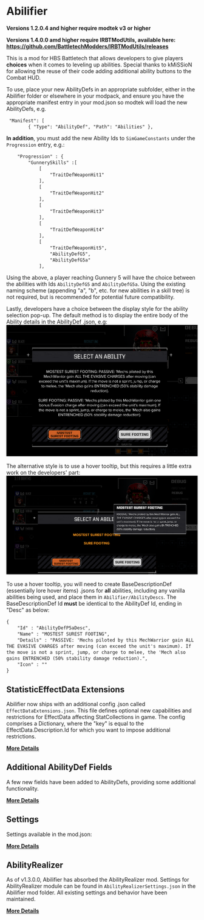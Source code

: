 # Abilifier

**Versions 1.2.0.4 and higher require modtek v3 or higher**

**Versions 1.4.0.0 amd higher require IRBTModUtils, available here: https://github.com/BattletechModders/IRBTModUtils/releases**

This is a mod for HBS Battletech that allows developers to give players <b>choices</b> when it comes to leveling up abilities. Special thanks to kMiSSioN for allowing the reuse of their code adding additional ability buttons to the Combat HUD.

To use, place your new AbilityDefs in an appropriate subfolder, either in the Abilifier folder or elsewhere in your modpack, and ensure you have the appropriate manifest entry in your mod.json so modtek will load the new AbilityDefs, e.g.
```
 "Manifest": [
		{ "Type": "AbilityDef", "Path": "Abilities" },
```
<b>In addition</b>, you must add the new Ability Ids to `SimGameConstants` under the `Progression` entry, e.g.:
```
	"Progression" : {
		"GunnerySkills" :[
			[
				"TraitDefWeaponHit1"
			],
			[
				"TraitDefWeaponHit2"
			],
			[
				"TraitDefWeaponHit3"
			],
			[
				"TraitDefWeaponHit4"
			],
			[
				"TraitDefWeaponHit5",
				"AbilityDefG5",
				"AbilityDefG5a"
			],
```
Using the above, a player reaching Gunnery 5 will have the choice between the abilities with Ids `AbilityDefG5` and `AbilityDefG5a`. Using the existing naming scheme (appending "a", "b", etc. for new abilities in a skill tree) is not required, but is recommended for potential future compatibility.

Lastly, developers have a choice between the display style for the ability selection pop-up. The default method is to display the entire body of the Ability details in the AbilityDef .json, e.g:
![TextPop](https://github.com/BattletechModders/Abilifier/blob/master/doc/textpopup.png)

The alternative style is to use a hover tooltip, but this requires a little extra work on the developers' part:
![HoverPop](https://github.com/BattletechModders/Abilifier/blob/master/doc/tooltippopup.png)

To use a hover tooltip, you will need to create BaseDescriptionDef (essentially lore hover items) .jsons for <b>all</b> abilities, including any vanilla abilities being used, and place them in `Abilifier/AbilityDescs`. The BaseDescriptionDef Id <b>must</b> be identical to the AbilityDef Id, ending in "Desc" as below: 
```
{
    "Id" : "AbilityDefP5aDesc",
    "Name" : "MOSTEST SUREST FOOTING",
    "Details" : "PASSIVE: 'Mechs piloted by this MechWarrior gain ALL THE EVASIVE CHARGES after moving (can exceed the unit's maximum). If the move is not a sprint, jump, or charge to melee, the 'Mech also gains ENTRENCHED (50% stability damage reduction).",
    "Icon" : ""
}
```

## StatisticEffectData Extensions

Abilifier now ships with an additional config .json called `EffectDataExtensions.json`. This file defines optional new capabilities and restrictions for EffectData affecting StatCollections in game. The config comprises a Dictionary, where the "key" is equal to the EffectData.Description.Id for which you want to impose additional restrictions.

[**More Details**](doc/abilifier-json.md)

## Additional AbilityDef Fields

A few new fields have been added to AbilityDefs, providing some additional functionality.

[**More Details**](doc/ability-def.md)


## Settings

Settings available in the mod.json:

[**More Details**](doc/abilifier-json.md)

## AbilityRealizer

As of v1.3.0.0, Abilifier has absorbed the AbilityRealizer mod. Settings for AbilityRealizer module can be found in `AbilityRealizerSettings.json` in the Abilifier mod folder. All existing settings and behavior have been maintained.

[**More Details**](doc/ability_realizer-json.md)